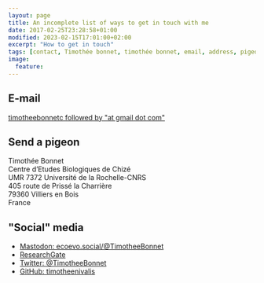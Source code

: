 ```yaml
---
layout: page
title: An incomplete list of ways to get in touch with me
date: 2017-02-25T23:28:58+01:00
modified: 2023-02-15T17:01:00+02:00
excerpt: "How to get in touch"
tags: [contact, Timothée bonnet, timothée bonnet, email, address, pigeon, social media]
image:
  feature:
---
```

 

## E-mail
[timotheebonnetc followed by "at gmail dot com" ](mailto:timotheebonnetc@gmail.com)

## Send a pigeon 
Timothée Bonnet  
Centre d’Etudes Biologiques de Chizé  
UMR 7372 Université de la Rochelle-CNRS  
405 route de Prissé la Charrière  
79360 Villiers en Bois  
France


## "Social" media 
* [Mastodon: ecoevo.social/@TimotheeBonnet](https://ecoevo.social/@TimotheeBonnet)  
* [ResearchGate](https://www.researchgate.net/profile/Timothee_Bonnet)  
* [Twitter: @TimotheeBonnet](https://twitter.com/TimotheeBonnet)  
* [GitHub: timotheenivalis](https://github.com/timotheenivalis/)
